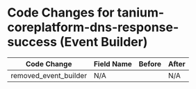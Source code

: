 # Code Changes for tanium-coreplatform-dns-response-success (Event Builder)

| Code Change | Field Name | Before | After |
|-------------|------------|--------|-------|
| removed_event_builder | N/A |  | N/A |